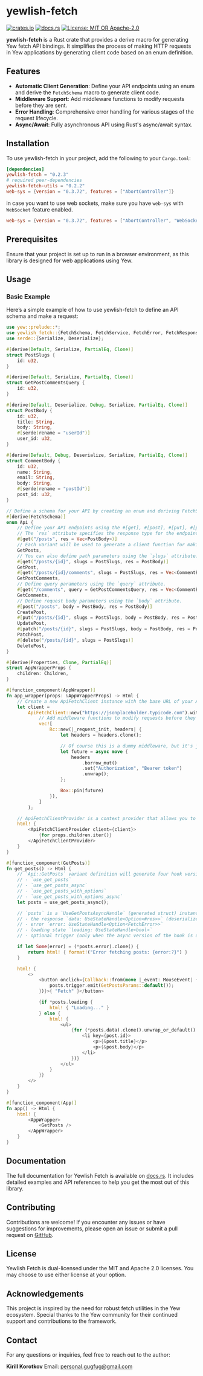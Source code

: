 # yewlish-fetch

[![crates.io](https://img.shields.io/crates/v/yewlish-fetch.svg)](https://crates.io/crates/yewlish-fetch)
[![docs.rs](https://docs.rs/yewlish-fetch/badge.svg)](https://docs.rs/yewlish-fetch)
[![License: MIT OR Apache-2.0](https://img.shields.io/crates/l/yewlish-fetch.svg)](https://opensource.org/licenses/MIT)

**yewlish-fetch** is a Rust crate that provides a derive macro for generating Yew fetch API bindings. It simplifies the process of making HTTP requests in Yew applications by generating client code based on an enum definition.

## Features

- **Automatic Client Generation**: Define your API endpoints using an enum and derive the `FetchSchema` macro to generate client code.
- **Middleware Support**: Add middleware functions to modify requests before they are sent.
- **Error Handling**: Comprehensive error handling for various stages of the request lifecycle.
- **Async/Await**: Fully asynchronous API using Rust's async/await syntax.

## Installation

To use yewlish-fetch in your project, add the following to your `Cargo.toml`:

```toml
[dependencies]
yewlish-fetch = "0.2.3"
# required peer-dependencies
yewlish-fetch-utils = "0.2.2"
web-sys = {version = "0.3.72", features = ["AbortController"]}
```

in case you want to use web sockets, make sure you have `web-sys` with `WebSocket` feature enabled.

```toml
web-sys = {version = "0.3.72", features = ["AbortController", "WebSocket"]}
```

## Prerequisites

Ensure that your project is set up to run in a browser environment, as this library is designed for web applications using Yew.

## Usage

### Basic Example

Here’s a simple example of how to use yewlish-fetch to define an API schema and make a request:

```rust
use yew::prelude::*;
use yewlish_fetch::{FetchSchema, FetchService, FetchError, FetchResponse};
use serde::{Serialize, Deserialize};

#[derive(Default, Serialize, PartialEq, Clone)]
struct PostSlugs {
    id: u32,
}

#[derive(Default, Serialize, PartialEq, Clone)]
struct GetPostCommentsQuery {
    id: u32,
}

#[derive(Default, Deserialize, Debug, Serialize, PartialEq, Clone)]
struct PostBody {
    id: u32,
    title: String,
    body: String,
    #[serde(rename = "userId")]
    user_id: u32,
}

#[derive(Default, Debug, Deserialize, Serialize, PartialEq, Clone)]
struct CommentBody {
    id: u32,
    name: String,
    email: String,
    body: String,
    #[serde(rename = "postId")]
    post_id: u32,
}

// Define a schema for your API by creating an enum and deriving FetchSchema.
#[derive(FetchSchema)]
enum Api {
    // Define your API endpoints using the #[get], #[post], #[put], #[patch], or #[delete] attributes.
    // The `res` attribute specifies the response type for the endpoint.
    #[get("/posts", res = Vec<PostBody>)]
    // Each variant will be used to generate a client function for making requests.
    GetPosts,
    // You can also define path parameters using the `slugs` attribute.
    #[get("/posts/{id}", slugs = PostSlugs, res = PostBody)]
    GetPost,
    #[get("/posts/{id}/comments", slugs = PostSlugs, res = Vec<CommentBody>)]
    GetPostComments,
    // Define query parameters using the `query` attribute.
    #[get("/comments", query = GetPostCommentsQuery, res = Vec<CommentBody>)]
    GetComments,
    // Define request body parameters using the `body` attribute.
    #[post("/posts", body = PostBody, res = PostBody)]
    CreatePost,
    #[put("/posts/{id}", slugs = PostSlugs, body = PostBody, res = PostBody)]
    UpdatePost,
    #[patch("/posts/{id}", slugs = PostSlugs, body = PostBody, res = PostBody)]
    PatchPost,
    #[delete("/posts/{id}", slugs = PostSlugs)]
    DeletePost,
}

#[derive(Properties, Clone, PartialEq)]
struct AppWrapperProps {
    children: Children,
}

#[function_component(AppWrapper)]
fn app_wrapper(props: &AppWrapperProps) -> Html {
    // Create a new ApiFetchClient instance with the base URL of your API.
    let client =
        ApiFetchClient::new("https://jsonplaceholder.typicode.com").with_middlewares(
            // Add middleware functions to modify requests before they are sent.
            vec![
                Rc::new(|_request_init, headers| {
                    let headers = headers.clone();

                    // Of course this is a dummy middleware, but it's just for testing purposes
                    let future = async move {
                        headers
                            .borrow_mut()
                            .set("Authorization", "Bearer token")
                            .unwrap();
                    };

                    Box::pin(future)
                }),
            ]
        );

    // ApiFetchClientProvider is a context provider that allows you to access the client instance in child components.
    html! {
        <ApiFetchClientProvider client={client}>
            {for props.children.iter()}
        </ApiFetchClientProvider>
    }
}

#[function_component(GetPosts)]
fn get_posts() -> Html {
    // `Api::GetPosts` variant definition will generate four hook versions:
    // - `use_get_posts`
    // - `use_get_posts_async`
    // - `use_get_posts_with_options`
    // - `use_get_posts_with_options_async`
    let posts = use_get_posts_async();

    // `posts` is a `UseGetPostsAsyncHandle` (generated struct) instance that contains
    // - the response `data: UseStateHandle<Option<#res>>` (deserialized json according to defined `res = Vec<PostBody>`)
    // - error `error: UseStateHandle<Option<FetchError>>`
    // - loading state `loading: UseStateHandle<bool>`
    // - optional trigger (only when the async version of the hook is used) `trigger: Callback<#method_params_struct_name>` (in this case `Callback<GetPostsParams>`)

    if let Some(error) = (*posts.error).clone() {
        return html! { format!("Error fetching posts: {error:?}") }
    }

    html! {
        <>
            <button onclick={Callback::from(move |_event: MouseEvent| {
                posts.trigger.emit(GetPostsParams::default());
            })}>{ "Fetch" }</button>

            {if *posts.loading {
                html! { "Loading..." }
            } else {
                html! {
                    <ul>
                        {for (*posts.data).clone().unwrap_or_default().iter().map(|post| html! {
                            <li key={post.id}>
                                <p>{&post.title}</p>
                                <p>{&post.body}</p>
                            </li>
                        })}
                    </ul>
                }
            }}
        </>
    }
}

#[function_component(App)]
fn app() -> Html {
    html! {
        <AppWrapper>
            <GetPosts />
        </AppWrapper>
    }
}
```

## Documentation

The full documentation for Yewlish Fetch is available on [docs.rs](https://docs.rs/yewlish-fetch). It includes detailed examples and API references to help you get the most out of this library.

## Contributing

Contributions are welcome! If you encounter any issues or have suggestions for improvements, please open an issue or submit a pull request on [GitHub](https://github.com/patchwork-body/yewlish).

## License

Yewlish Fetch is dual-licensed under the MIT and Apache 2.0 licenses. You may choose to use either license at your option.

## Acknowledgements

This project is inspired by the need for robust fetch utilities in the Yew ecosystem. Special thanks to the Yew community for their continued support and contributions to the framework.

## Contact

For any questions or inquiries, feel free to reach out to the author:

**Kirill Korotkov**
Email: [personal.gugfug@gmail.com](mailto:personal.gugfug@gmail.com)
